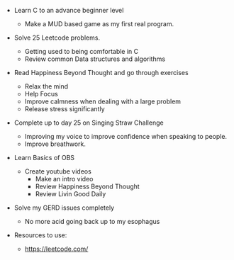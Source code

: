 - Learn C to an advance beginner level
    - Make a MUD based game as my first real program.
- Solve 25 Leetcode problems.
    - Getting used to being comfortable in C
    - Review common Data structures and algorithms
- Read Happiness Beyond Thought and go through exercises
    - Relax the mind
    - Help Focus
    - Improve calmness when dealing with a large problem
    - Release stress significantly
- Complete up to day 25 on Singing Straw Challenge
    - Improving my voice to improve confidence when speaking to people.
    - Improve breathwork.
- Learn Basics of OBS
    - Create youtube videos
        - Make an intro video
        - Review Happiness Beyond Thought
        - Review Livin Good Daily
- Solve my GERD issues completely
    - No more acid going back up to my esophagus

- Resources to use:
    - https://leetcode.com/